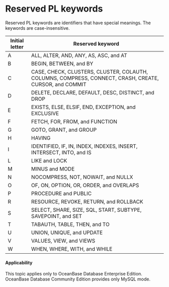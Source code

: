 Reserved PL keywords
=============================

Reserved PL keywords are identifiers that have special meanings. The keywords are case-insensitive.


| Initial letter | Reserved keyword                                                                                       |
|----------------|--------------------------------------------------------------------------------------------------------|
| A              | ALL, ALTER, AND, ANY, AS, ASC, and AT                                                                  |
| B              | BEGIN, BETWEEN, and BY                                                                                 |
| C              | CASE, CHECK, CLUSTERS, CLUSTER, COLAUTH, COLUMNS, COMPRESS, CONNECT, CRASH, CREATE, CURSOR, and COMMIT |
| D              | DELETE, DECLARE, DEFAULT, DESC, DISTINCT, and DROP                                                     |
| E              | EXISTS, ELSE, ELSIF, END, EXCEPTION, and EXCLUSIVE                                                     |
| F              | FETCH, FOR, FROM, and FUNCTION                                                                         |
| G              | GOTO, GRANT, and GROUP                                                                                 |
| H              | HAVING                                                                                                 |
| I              | IDENTIFIED, IF, IN, INDEX, INDEXES, INSERT, INTERSECT, INTO, and IS                                    |
| L              | LIKE and LOCK                                                                                          |
| M              | MINUS and MODE                                                                                         |
| N              | NOCOMPRESS, NOT, NOWAIT, and NULLX                                                                     |
| O              | OF, ON, OPTION, OR, ORDER, and OVERLAPS                                                                |
| P              | PROCEDURE and PUBLIC                                                                                   |
| R              | RESOURCE, REVOKE, RETURN, and ROLLBACK                                                                 |
| S              | SELECT, SHARE, SIZE, SQL, START, SUBTYPE, SAVEPOINT, and SET                                           |
| T              | TABAUTH, TABLE, THEN, and TO                                                                           |
| U              | UNION, UNIQUE, and UPDATE                                                                              |
| V              | VALUES, VIEW, and VIEWS                                                                                |
| W              | WHEN, WHERE, WITH, and WHILE                                                                           |



<main id="notice" >
    <h4>Applicability</h4>
    <p>This topic applies only to OceanBase Database Enterprise Edition. OceanBase Database Community Edition provides only MySQL mode. </p>
  </main>